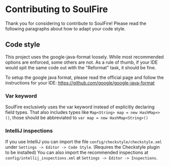 # Contributing to SoulFire

Thank you for considering to contribute to SoulFire! Please read the following paragraphs about how to adapt your code style.

## Code style

This project uses the google-java-format loosely. While most recommended options are enforced, some others are not.
As a rule of thumb, if your IDE would spit the same code out with the "Reformat" task, it should be fine.

To setup the google java format, please read the official page and follow the instructions for your IDE:
https://github.com/google/google-java-format

### Var keyword

SoulFire exclusively uses the var keyword instead of explicitly declaring field types.
That also includes types like `Map<String> map = new HashMap<>()`, those should be abbreviated to `var map = new HashMap<String>()`

### IntelliJ inspections

If you use IntelliJ you can import the file `config/checkstyle/checkstyle.xml` under `Settings -> Editor -> Code Style`.
(Requires the Checkstyle plugin to be installed)
You can also import the recommended inspections at `config/intellij_inspections.xml` at `Settings -> Editor -> Inspections`.
